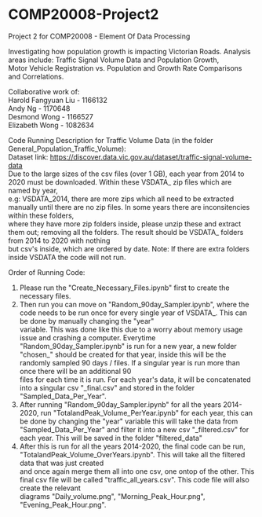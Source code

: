 # COMP20008-Project2
Project 2 for COMP20008 - Element Of Data Processing  


Investigating how population growth is impacting Victorian Roads. Analysis areas include: Traffic Signal Volume Data and Population Growth,  
Motor Vehicle Registration vs. Population and  Growth Rate Comparisons and Correlations. 


Collaborative work of:  
Harold Fangyuan Liu - 1166132  
Andy Ng -  1170648  
Desmond Wong - 1166527  
Elizabeth Wong - 1082634   

Code Running Description for Traffic Volume Data (in the folder General_Population_Traffic_Volume):  
Dataset link: https://discover.data.vic.gov.au/dataset/traffic-signal-volume-data  
Due to the large sizes of the csv files (over 1 GB), each year from 2014 to 2020 must be downloaded. Within these VSDATA_ zip files which are named by year,  
e.g: VSDATA_2014, there are more zips which all need to be extracted manually until there are no zip files. In some years there are inconsitencies within these folders,  
where they have more zip folders inside, please unzip these and extract them out; removing all the folders. The result should be VSDATA_ folders from 2014 to 2020 with nothing   
but csv's inside, which are ordered by date. Note: If there are extra folders inside VSDATA the code will not run.  

Order of Running Code:
1. Please run the "Create_Necessary_Files.ipynb" first to create the necessary files.  
2. Then run you can move on "Random_90day_Sampler.ipynb", where the code needs to be run once for every single year of VSDATA_. This can be done by manually changing the "year"  
variable. This was done like this due to a worry about memory usage issue and crashing a computer. Everytime "Random_90day_Sampler.ipynb" is run for a new year, a new folder  
"chosen_" should be created for that year, inside this will be the randomly sampled 90 days / files. If a singular year is run more than once there will be an additional 90  
files for each time it is run. For each year's data, it will be concatenated into a singular csv "_final.csv" and stored in the folder "Sampled_Data_Per_Year".  
3. After running "Random_90day_Sampler.ipynb" for all the years 2014-2020, run "TotalandPeak_Volume_PerYear.ipynb" for each year, this can be done by changing the "year" variable  this will take the data from "Sampled_Data_Per_Year" and filter it into a new csv "_filtered.csv" for each year. This will be saved in the folder "filtered_data"  
4. After this is run for all the years 2014-2020, the final code can be run, "TotalandPeak_Volume_OverYears.ipynb". This will take all the filtered data that was just created  
and once again merge them all into one csv, one ontop of the other. This final csv file will be called "traffic_all_years.csv". This code file will also create the relevant  
diagrams "Daily_volume.png", "Morning_Peak_Hour.png", "Evening_Peak_Hour.png".
